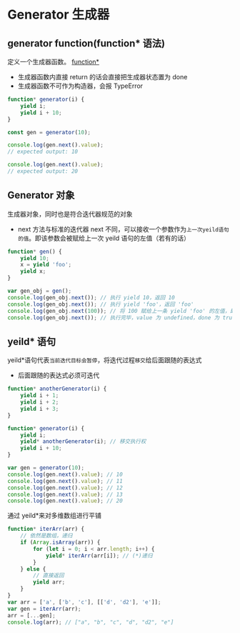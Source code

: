 # Generator 生成器

## generator function(function\* 语法)

定义一个生成器函数。
[function\*](https://developer.mozilla.org/zh-CN/docs/Web/JavaScript/Reference/Statements/function*)

-   生成器函数内直接 return 的话会直接把生成器状态置为 done
-   生成器函数不可作为构造器，会报 TypeError

```js
function* generator(i) {
	yield i;
	yield i + 10;
}

const gen = generator(10);

console.log(gen.next().value);
// expected output: 10

console.log(gen.next().value);
// expected output: 20
```

## Generator 对象

生成器对象，同时也是符合迭代器规范的对象

-   next 方法与标准的迭代器 next 不同，可以接收一个参数作为`上一次yeild语句的值`。即该参数会被赋给上一次 yeild 语句的左值（若有的话）

```js
function* gen() {
	yield 10;
	x = yield 'foo';
	yield x;
}

var gen_obj = gen();
console.log(gen_obj.next()); // 执行 yield 10，返回 10
console.log(gen_obj.next()); // 执行 yield 'foo'，返回 'foo'
console.log(gen_obj.next(100)); // 将 100 赋给上一条 yield 'foo' 的左值，即执行 x=100，返回 100
console.log(gen_obj.next()); // 执行完毕，value 为 undefined，done 为 true
```

## yeild\* 语句

yeild\*语句代表`当前迭代目标会暂停`，将迭代过程`移交`给后面跟随的表达式

-   后面跟随的表达式必须可迭代

```js
function* anotherGenerator(i) {
	yield i + 1;
	yield i + 2;
	yield i + 3;
}

function* generator(i) {
	yield i;
	yield* anotherGenerator(i); // 移交执行权
	yield i + 10;
}

var gen = generator(10);
console.log(gen.next().value); // 10
console.log(gen.next().value); // 11
console.log(gen.next().value); // 12
console.log(gen.next().value); // 13
console.log(gen.next().value); // 20
```

通过 yeild\*来对多维数组进行平铺

```js
function* iterArr(arr) {
	// 依然是数组，递归
	if (Array.isArray(arr)) {
		for (let i = 0; i < arr.length; i++) {
			yield* iterArr(arr[i]); // (*)递归
		}
	} else {
		// 直接返回
		yield arr;
	}
}
var arr = ['a', ['b', 'c'], [['d', 'd2'], 'e']];
var gen = iterArr(arr);
arr = [...gen];
console.log(arr); // ["a", "b", "c", "d", "d2", "e"]
```
